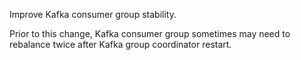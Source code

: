Improve Kafka consumer group stability.

Prior to this change, Kafka consumer group sometimes may need to rebalance twice after Kafka group coordinator restart.
